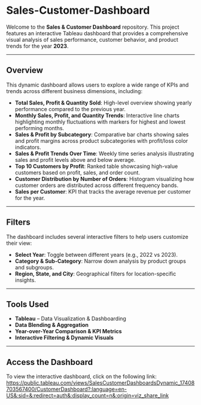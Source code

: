 # Sales-Customer-Dashboard


Welcome to the **Sales & Customer Dashboard** repository. This project features an interactive Tableau dashboard that provides a comprehensive visual analysis of sales performance, customer behavior, and product trends for the year **2023**.

---

## Overview

This dynamic dashboard allows users to explore a wide range of KPIs and trends across different business dimensions, including:

- **Total Sales, Profit & Quantity Sold**: High-level overview showing yearly performance compared to the previous year.
- **Monthly Sales, Profit, and Quantity Trends**: Interactive line charts highlighting monthly fluctuations with markers for highest and lowest performing months.
- **Sales & Profit by Subcategory**: Comparative bar charts showing sales and profit margins across product subcategories with profit/loss color indicators.
- **Sales & Profit Trends Over Time**: Weekly time series analysis illustrating sales and profit levels above and below average.
- **Top 10 Customers by Profit**: Ranked table showcasing high-value customers based on profit, sales, and order count.
- **Customer Distribution by Number of Orders**: Histogram visualizing how customer orders are distributed across different frequency bands.
- **Sales per Customer**: KPI that tracks the average revenue per customer for the year.

---

## Filters

The dashboard includes several interactive filters to help users customize their view:

- **Select Year**: Toggle between different years (e.g., 2022 vs 2023).
- **Category & Sub-Category**: Narrow down analysis by product groups and subgroups.
- **Region, State, and City**: Geographical filters for location-specific insights.

---

## Tools Used

- **Tableau** – Data Visualization & Dashboarding  
- **Data Blending & Aggregation**  
- **Year-over-Year Comparison & KPI Metrics**  
- **Interactive Filtering & Dynamic Visuals**


---

## Access the Dashboard

To view the interactive dashboard, click on the following link: https://public.tableau.com/views/SalesCustomerDashboardsDynamic_17408703567400/CustomerDashboard?:language=en-US&:sid=&:redirect=auth&:display_count=n&:origin=viz_share_link





